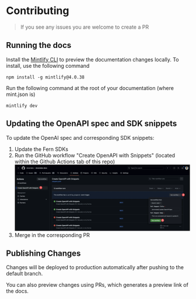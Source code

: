 # Contributing

> If you see any issues you are welcome to create a PR

## Running the docs

Install the [Mintlify CLI](https://www.npmjs.com/package/mintlify) to preview the documentation changes locally. To install, use the following command

```
npm install -g mintlify@4.0.38
```

Run the following command at the root of your documentation (where mint.json is)

```
mintlify dev
```

## Updating the OpenAPI spec and SDK snippets

To update the OpenAI spec and corresponding SDK snippets:

1. Update the Fern SDKs
2. Run the GitHub workflow "Create OpenAPI with Snippets" (located within the Github Actions tab of this repo) ![Update instructions](/resources/update-openapi.webp)
3. Merge in the corresponding PR

## Publishing Changes

Changes will be deployed to production automatically after pushing to the default branch.

You can also preview changes using PRs, which generates a preview link of the docs.
